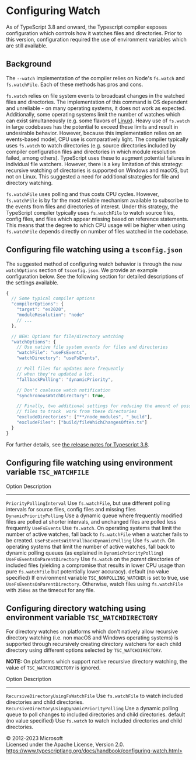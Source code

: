 Configuring Watch
=================

As of TypeScript 3.8 and onward, the Typescript compiler exposes
configuration which controls how it watches files and directories. Prior
to this version, configuration required the use of environment variables
which are still available.

Background 
----------

The `--watch` implementation of the compiler relies on Node's `fs.watch`
and `fs.watchFile`. Each of these methods has pros and cons.

`fs.watch` relies on file system events to broadcast changes in the
watched files and directories. The implementation of this command is OS
dependent and unreliable - on many operating systems, it does not work
as expected. Additionally, some operating systems limit the number of
watches which can exist simultaneously (e.g. some flavors of
[Linux](https://man7.org/linux/man-pages/man7/inotify.7.html)). Heavy
use of `fs.watch` in large codebases has the potential to exceed these
limits and result in undesirable behavior. However, because this
implementation relies on an events-based model, CPU use is comparatively
light. The compiler typically uses `fs.watch` to watch directories (e.g.
source directories included by compiler configuration files and
directories in which module resolution failed, among others). TypeScript
uses these to augment potential failures in individual file watchers.
However, there is a key limitation of this strategy: recursive watching
of directories is supported on Windows and macOS, but not on Linux. This
suggested a need for additional strategies for file and directory
watching.

`fs.watchFile` uses polling and thus costs CPU cycles. However,
`fs.watchFile` is by far the most reliable mechanism available to
subscribe to the events from files and directories of interest. Under
this strategy, the TypeScript compiler typically uses `fs.watchFile` to
watch source files, config files, and files which appear missing based
on reference statements. This means that the degree to which CPU usage
will be higher when using `fs.watchFile` depends directly on number of
files watched in the codebase.

Configuring file watching using a `tsconfig.json` 
-------------------------------------------------

The suggested method of configuring watch behavior is through the new
`watchOptions` section of `tsconfig.json`. We provide an example
configuration below. See the following section for detailed descriptions
of the settings available.

```typescript
{
  // Some typical compiler options
  "compilerOptions": {
    "target": "es2020",
    "moduleResolution": "node"
    // ...
  },

  // NEW: Options for file/directory watching
  "watchOptions": {
    // Use native file system events for files and directories
    "watchFile": "useFsEvents",
    "watchDirectory": "useFsEvents",

    // Poll files for updates more frequently
    // when they're updated a lot.
    "fallbackPolling": "dynamicPriority",

    // Don't coalesce watch notification
    "synchronousWatchDirectory": true,

    // Finally, two additional settings for reducing the amount of possible
    // files to track  work from these directories
    "excludeDirectories": ["**/node_modules", "_build"],
    "excludeFiles": ["build/fileWhichChangesOften.ts"]
  }
}
```

For further details, see [the release notes for Typescript
3.8](https://www.typescriptlang.org/docs/handbook/release-notes/typescript-3-8.html#better-directory-watching-on-linux-and-watchoptions).

Configuring file watching using environment variable `TSC_WATCHFILE` 
--------------------------------------------------------------------

  Option                                    Description
  ----------------------------------------- --------------------------------------------------------------------------------------------------------------------------------------------------------------------------------------------
  `PriorityPollingInterval`                 Use `fs.watchFile`, but use different polling intervals for source files, config files and missing files
  `DynamicPriorityPolling`                  Use a dynamic queue where frequently modified files are polled at shorter intervals, and unchanged files are polled less frequently
  `UseFsEvents`                             Use `fs.watch`. On operating systems that limit the number of active watches, fall back to `fs.watchFile` when a watcher fails to be created.
  `UseFsEventsWithFallbackDynamicPolling`   Use `fs.watch`. On operating systems that limit the number of active watches, fall back to dynamic polling queues (as explained in `DynamicPriorityPolling`)
  `UseFsEventsOnParentDirectory`            Use `fs.watch` on the *parent* directories of included files (yielding a compromise that results in lower CPU usage than pure `fs.watchFile` but potentially lower accuracy).
  default (no value specified)              If environment variable `TSC_NONPOLLING_WATCHER` is set to true, use `UseFsEventsOnParentDirectory`. Otherwise, watch files using `fs.watchFile` with `250ms` as the timeout for any file.

Configuring directory watching using environment variable `TSC_WATCHDIRECTORY` 
------------------------------------------------------------------------------

For directory watches on platforms which don't natively allow recursive
directory watching (i.e. non macOS and Windows operating systems) is
supported through recursively creating directory watchers for each child
directory using different options selected by `TSC_WATCHDIRECTORY`.

**NOTE:** On platforms which support native recursive directory
watching, the value of `TSC_WATCHDIRECTORY` is ignored.

  Option                                            Description
  ------------------------------------------------- --------------------------------------------------------------------------------------------
  `RecursiveDirectoryUsingFsWatchFile`              Use `fs.watchFile` to watch included directories and child directories.
  `RecursiveDirectoryUsingDynamicPriorityPolling`   Use a dynamic polling queue to poll changes to included directories and child directories.
  default (no value specified)                      Use `fs.watch` to watch included directories and child directories.

 
© 2012-2023 Microsoft\
Licensed under the Apache License, Version 2.0.\
https://www.typescriptlang.org/docs/handbook/configuring-watch.html>


